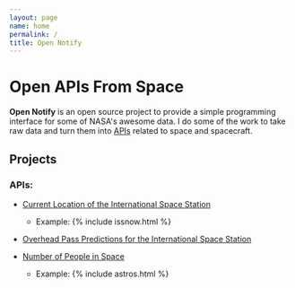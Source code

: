 ```yaml
---
layout: page
name: home
permalink: /
title: Open Notify
---
```


<script src="http://code.jquery.com/jquery-2.0.3.min.js"> </script>

# Open APIs From Space

**Open Notify** is an open source project to provide a simple programming
interface for some of NASA's awesome data. I do some of the work to take raw
data and turn them into [APIs](http://www.makeuseof.com/tag/api-good-technology-explained/)
related to space and spacecraft.


## Projects

### APIs:

 - [Current Location of the International Space Station](/Open-Notify-API/ISS-Location-Now)

    - Example: {% include issnow.html %}

 - [Overhead Pass Predictions for the International Space Station](/Open-Notify-API/ISS-Pass-Times)
 - [Number of People in Space](/Open-Notify-API/People-In-Space)

    - Example: {% include astros.html %}
